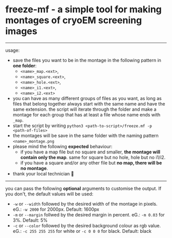 # freeze-mf - a simple tool for making montages of cryoEM screening images
********
usage:<br/>
* save the files you want to be in the montage in the following pattern in **one folder**:<br/>
  * `<name>_map.<ext>`,<br/>
  * `<name>_square.<ext>`,<br/>
  * `<name>_hole.<ext>`,<br/>
  * `<name>_i1.<ext>`,<br/>
  * `<name>_i2.<ext>`<br/>
* you can have as many different groups of files as you want, as long as files that belong together always start with the same name and have the same extension. the script will iterate through the folder and make a montage for each group that has at least a file whose name ends with `_map`.
* start the script by writing `python3 <path-to-script>/freeze.mf -p <path-of-files>`<br/>
* the montages will be save in the same folder with the naming pattern `<name>_montage.png`<br/>
* please mind the following **expected** behaviour:
	* if you have a map file but no square and smaller, **the montage will contain only the map**. same for square but no hole, hole but no i1/i2.<br/>
  * if you have a square and/or any other file but **no map, there will be no montage**.<br/>
* thank your local technician 🍻
********
you can pass the following **optional** arguments to customise the output. If you don't, the default values will be used:
* `-w` or `--width` followed by the desired width of the montage in pixels. eG.: `-w 2000` for 2000px. Default: 1600px
* `-m` or `--margin` follwed by the desired margin in percent. eG.: `-m 0.03` for 3%. Default: 5%
* `-c` or `--color` followed by the desired background colour as rgb value. eG.: `-c 255 255 255` for white or `-c 0 0 0` for black. Default: black

